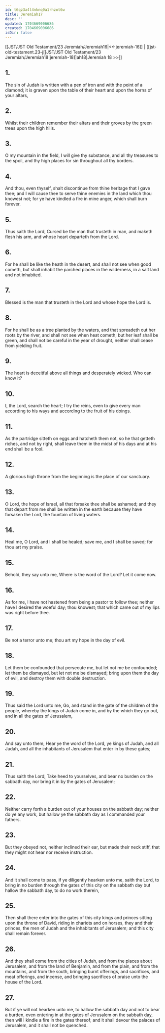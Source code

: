 ```yaml
---
id: t6qz3a4l4nknq0a1rhzot6w
title: Jeremiah17
desc: ''
updated: 1704669006686
created: 1704669006686
isDir: false
---
```

[[JST/JST Old Testament/23 Jeremiah/Jeremiah16|<<-jeremiah-16]] | [[jst-old-testament.23-j[[JST/JST Old Testament/23 Jeremiah/Jeremiah18|jeremiah-18]]ah18|Jeremiah 18 >>]]
## 1.
The sin of Judah is written with a pen of iron and with the point of a diamond; it is graven upon the table of their heart and upon the horns of your altars,
## 2.
Whilst their children remember their altars and their groves by the green trees upon the high hills.
## 3.
O my mountain in the field, I will give thy substance, and all thy treasures to the spoil, and thy high places for sin throughout all thy borders.
## 4.
And thou, even thyself, shalt discontinue from thine heritage that I gave thee; and I will cause thee to serve thine enemies in the land which thou knowest not; for ye have kindled a fire in mine anger, which shall burn forever.
## 5.
Thus saith the Lord, Cursed be the man that trusteth in man, and maketh flesh his arm, and whose heart departeth from the Lord.
## 6.
For he shall be like the heath in the desert, and shall not see when good cometh, but shall inhabit the parched places in the wilderness, in a salt land and not inhabited.
## 7.
Blessed is the man that trusteth in the Lord and whose hope the Lord is.
## 8.
For he shall be as a tree planted by the waters, and that spreadeth out her roots by the river, and shall not see when heat cometh; but her leaf shall be green, and shall not be careful in the year of drought, neither shall cease from yielding fruit.
## 9.
The heart is deceitful above all things and desperately wicked. Who can know it?
## 10.
I, the Lord, search the heart; I try the reins, even to give every man according to his ways and according to the fruit of his doings.
## 11.
As the partridge sitteth on eggs and hatcheth them not, so he that getteth riches, and not by right, shall leave them in the midst of his days and at his end shall be a fool.
## 12.
A glorious high throne from the beginning is the place of our sanctuary.
## 13.
O Lord, the hope of Israel, all that forsake thee shall be ashamed; and they that depart from me shall be written in the earth because they have forsaken the Lord, the fountain of living waters.
## 14.
Heal me, O Lord, and I shall be healed; save me, and I shall be saved; for thou art my praise.
## 15.
Behold, they say unto me, Where is the word of the Lord? Let it come now.
## 16.
As for me, I have not hastened from being a pastor to follow thee; neither have I desired the woeful day; thou knowest; that which came out of my lips was right before thee.
## 17.
Be not a terror unto me; thou art my hope in the day of evil.
## 18.
Let them be confounded that persecute me, but let not me be confounded; let them be dismayed, but let not me be dismayed; bring upon them the day of evil, and destroy them with double destruction.
## 19.
Thus said the Lord unto me, Go, and stand in the gate of the children of the people, whereby the kings of Judah come in, and by the which they go out, and in all the gates of Jerusalem,
## 20.
And say unto them, Hear ye the word of the Lord, ye kings of Judah, and all Judah, and all the inhabitants of Jerusalem that enter in by these gates;
## 21.
Thus saith the Lord, Take heed to yourselves, and bear no burden on the sabbath day, nor bring it in by the gates of Jerusalem;
## 22.
Neither carry forth a burden out of your houses on the sabbath day; neither do ye any work, but hallow ye the sabbath day as I commanded your fathers.
## 23.
But they obeyed not, neither inclined their ear, but made their neck stiff, that they might not hear nor receive instruction.
## 24.
And it shall come to pass, if ye diligently hearken unto me, saith the Lord, to bring in no burden through the gates of this city on the sabbath day but hallow the sabbath day, to do no work therein,
## 25.
Then shall there enter into the gates of this city kings and princes sitting upon the throne of David, riding in chariots and on horses, they and their princes, the men of Judah and the inhabitants of Jerusalem; and this city shall remain forever.
## 26.
And they shall come from the cities of Judah, and from the places about Jerusalem, and from the land of Benjamin, and from the plain, and from the mountains, and from the south, bringing burnt offerings, and sacrifices, and meat offerings, and incense, and bringing sacrifices of praise unto the house of the Lord.
## 27.
But if ye will not hearken unto me, to hallow the sabbath day and not to bear a burden, even entering in at the gates of Jerusalem on the sabbath day, then will I kindle a fire in the gates thereof; and it shall devour the palaces of Jerusalem, and it shall not be quenched.

